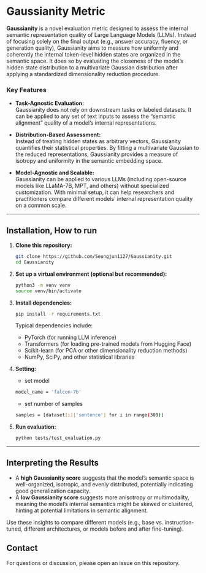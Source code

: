 # Gaussianity Metric

**Gaussianity** is a novel evaluation metric designed to assess the internal semantic representation quality of Large Language Models (LLMs). Instead of focusing solely on the final output (e.g., answer accuracy, fluency, or generation quality), Gaussianity aims to measure how uniformly and coherently the internal token-level hidden states are organized in the semantic space. It does so by evaluating the closeness of the model’s hidden state distribution to a multivariate Gaussian distribution after applying a standardized dimensionality reduction procedure.

### Key Features

- **Task-Agnostic Evaluation:**  
  Gaussianity does not rely on downstream tasks or labeled datasets. It can be applied to any set of text inputs to assess the “semantic alignment” quality of a model’s internal representations.

- **Distribution-Based Assessment:**  
  Instead of treating hidden states as arbitrary vectors, Gaussianity quantifies their statistical properties. By fitting a multivariate Gaussian to the reduced representations, Gaussianity provides a measure of isotropy and uniformity in the semantic embedding space.

- **Model-Agnostic and Scalable:**  
  Gaussianity can be applied to various LLMs (including open-source models like LLaMA-7B, MPT, and others) without specialized customization. With minimal setup, it can help researchers and practitioners compare different models’ internal representation quality on a common scale.

---

## Installation, How to run

1. **Clone this repository:**
    ```bash
    git clone https://github.com/Seungjun1127/Gaussianity.git
    cd Gaussianity
    ```

2. **Set up a virtual environment (optional but recommended):**
    ```bash
    python3 -m venv venv
    source venv/bin/activate
    ```

3. **Install dependencies:**
    ```bash
    pip install -r requirements.txt
    ```
   
   Typical dependencies include:
   - PyTorch (for running LLM inference)
   - Transformers (for loading pre-trained models from Hugging Face)
   - Scikit-learn (for PCA or other dimensionality reduction methods)
   - NumPy, SciPy, and other statistical libraries

4. **Setting:**
   - set model
    ```bash
    model_name = 'falcon-7b'
    ```
   - set number of samples
   ```bash
   samples = [dataset[i]['sentence'] for i in range(300)]
   ```

5. **Run evaluation:**
    ```bash
    python tests/test_evaluation.py
    ```


---


## Interpreting the Results

- A **high Gaussianity score** suggests that the model’s semantic space is well-organized, isotropic, and evenly distributed, potentially indicating good generalization capacity.
- A **low Gaussianity score** suggests more anisotropy or multimodality, meaning the model’s internal semantics might be skewed or clustered, hinting at potential limitations in semantic alignment.

Use these insights to compare different models (e.g., base vs. instruction-tuned, different architectures, or models before and after fine-tuning).

## Contact

For questions or discussion, please open an issue on this repository.
